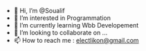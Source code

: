 - 👋 Hi, I’m @Soualif
- 👀 I’m interested in Programmation
- 🌱 I’m currently learning Wbb Developement
- 💞️ I’m looking to collaborate on ...
- 📫 How to reach me : electlikon@gmail.com

<!---
Soualif/Soualif is a ✨ special ✨ repository because its `README.md` (this file) appears on your GitHub profile.
You can click the Preview link to take a look at your changes.
--->
